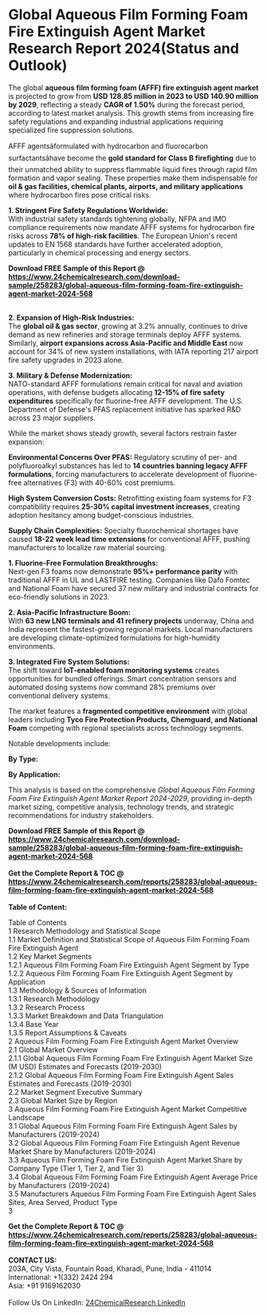 <h1>Global Aqueous Film Forming Foam Fire Extinguish Agent Market Research Report 2024(Status and Outlook)</h1><p>The global <strong>aqueous film forming foam (AFFF) fire extinguish agent market</strong> is projected to grow from <strong>USD 128.85 million in 2023 to USD 140.90 million by 2029</strong>, reflecting a steady <strong>CAGR of 1.50%</strong> during the forecast period, according to latest market analysis. This growth stems from increasing fire safety regulations and expanding industrial applications requiring specialized fire suppression solutions.</p><p>AFFF agentsâformulated with hydrocarbon and fluorocarbon surfactantsâhave become the <strong>gold standard for Class B firefighting</strong> due to their unmatched ability to suppress flammable liquid fires through rapid film formation and vapor sealing. These properties make them indispensable for <strong>oil &amp; gas facilities, chemical plants, airports, and military applications</strong> where hydrocarbon fires pose critical risks.</p><p><strong>1. Stringent Fire Safety Regulations Worldwide:</strong><br>
With industrial safety standards tightening globally, NFPA and IMO compliance requirements now mandate AFFF systems for hydrocarbon fire risks across <strong>78% of high-risk facilities</strong>. The European Union's recent updates to EN 1568 standards have further accelerated adoption, particularly in chemical processing and energy sectors.</p><div><b>Download FREE Sample of this Report @ 
            <a href="https://www.24chemicalresearch.com/download-sample/258283/global-aqueous-film-forming-foam-fire-extinguish-agent-market-2024-568">
            https://www.24chemicalresearch.com/download-sample/258283/global-aqueous-film-forming-foam-fire-extinguish-agent-market-2024-568</a></b></div><br><p><strong>2. Expansion of High-Risk Industries:</strong><br>
The <strong>global oil &amp; gas sector</strong>, growing at 3.2% annually, continues to drive demand as new refineries and storage terminals deploy AFFF systems. Similarly, <strong>airport expansions across Asia-Pacific and Middle East</strong> now account for 34% of new system installations, with IATA reporting 217 airport fire safety upgrades in 2023 alone.</p><p><strong>3. Military &amp; Defense Modernization:</strong><br>
NATO-standard AFFF formulations remain critical for naval and aviation operations, with defense budgets allocating <strong>12-15% of fire safety expenditures</strong> specifically for fluorine-free AFFF development. The U.S. Department of Defense's PFAS replacement initiative has sparked R&amp;D across 23 major suppliers.</p><p>While the market shows steady growth, several factors restrain faster expansion:</p><p><strong>Environmental Concerns Over PFAS:</strong> Regulatory scrutiny of per- and polyfluoroalkyl substances has led to <strong>14 countries banning legacy AFFF formulations</strong>, forcing manufacturers to accelerate development of fluorine-free alternatives (F3) with 40-60% cost premiums.</p><p><strong>High System Conversion Costs:</strong> Retrofitting existing foam systems for F3 compatibility requires <strong>25-30% capital investment increases</strong>, creating adoption hesitancy among budget-conscious industries.</p><p><strong>Supply Chain Complexities:</strong> Specialty fluorochemical shortages have caused <strong>18-22 week lead time extensions</strong> for conventional AFFF, pushing manufacturers to localize raw material sourcing.</p><p><strong>1. Fluorine-Free Formulation Breakthroughs:</strong><br>
Next-gen F3 foams now demonstrate <strong>95%+ performance parity</strong> with traditional AFFF in UL and LASTFIRE testing. Companies like Dafo Fomtec and National Foam have secured 37 new military and industrial contracts for eco-friendly solutions in 2023.</p><p><strong>2. Asia-Pacific Infrastructure Boom:</strong><br>
With <strong>63 new LNG terminals and 41 refinery projects</strong> underway, China and India represent the fastest-growing regional markets. Local manufacturers are developing climate-optimized formulations for high-humidity environments.</p><p><strong>3. Integrated Fire System Solutions:</strong><br>
The shift toward <strong>IoT-enabled foam monitoring systems</strong> creates opportunities for bundled offerings. Smart concentration sensors and automated dosing systems now command 28% premiums over conventional delivery systems.</p><p>The market features a <strong>fragmented competitive environment</strong> with global leaders including <strong>Tyco Fire Protection Products, Chemguard, and National Foam</strong> competing with regional specialists across technology segments.</p><p>Notable developments include:</p><p><strong>By Type:</strong></p><p><strong>By Application:</strong></p><p>This analysis is based on the comprehensive <em>Global Aqueous Film Forming Foam Fire Extinguish Agent Market Report 2024-2029</em>, providing in-depth market sizing, competitive analysis, technology trends, and strategic recommendations for industry stakeholders.</p><div><b>Download FREE Sample of this Report @ 
            <a href="https://www.24chemicalresearch.com/download-sample/258283/global-aqueous-film-forming-foam-fire-extinguish-agent-market-2024-568">
            https://www.24chemicalresearch.com/download-sample/258283/global-aqueous-film-forming-foam-fire-extinguish-agent-market-2024-568</a></b></div><br><div><b>Get the Complete Report & TOC @ 
            <a href="https://www.24chemicalresearch.com/reports/258283/global-aqueous-film-forming-foam-fire-extinguish-agent-market-2024-568">
            https://www.24chemicalresearch.com/reports/258283/global-aqueous-film-forming-foam-fire-extinguish-agent-market-2024-568</a></b></div><br>
            <b>Table of Content:</b><p>Table of Contents<br />
1 Research Methodology and Statistical Scope<br />
1.1 Market Definition and Statistical Scope of Aqueous Film Forming Foam Fire Extinguish Agent<br />
1.2 Key Market Segments<br />
1.2.1 Aqueous Film Forming Foam Fire Extinguish Agent Segment by Type<br />
1.2.2 Aqueous Film Forming Foam Fire Extinguish Agent Segment by Application<br />
1.3 Methodology & Sources of Information<br />
1.3.1 Research Methodology<br />
1.3.2 Research Process<br />
1.3.3 Market Breakdown and Data Triangulation<br />
1.3.4 Base Year<br />
1.3.5 Report Assumptions & Caveats<br />
2 Aqueous Film Forming Foam Fire Extinguish Agent Market Overview<br />
2.1 Global Market Overview<br />
2.1.1 Global Aqueous Film Forming Foam Fire Extinguish Agent Market Size (M USD) Estimates and Forecasts (2019-2030)<br />
2.1.2 Global Aqueous Film Forming Foam Fire Extinguish Agent Sales Estimates and Forecasts (2019-2030)<br />
2.2 Market Segment Executive Summary<br />
2.3 Global Market Size by Region<br />
3 Aqueous Film Forming Foam Fire Extinguish Agent Market Competitive Landscape<br />
3.1 Global Aqueous Film Forming Foam Fire Extinguish Agent Sales by Manufacturers (2019-2024)<br />
3.2 Global Aqueous Film Forming Foam Fire Extinguish Agent Revenue Market Share by Manufacturers (2019-2024)<br />
3.3 Aqueous Film Forming Foam Fire Extinguish Agent Market Share by Company Type (Tier 1, Tier 2, and Tier 3)<br />
3.4 Global Aqueous Film Forming Foam Fire Extinguish Agent Average Price by Manufacturers (2019-2024)<br />
3.5 Manufacturers Aqueous Film Forming Foam Fire Extinguish Agent Sales Sites, Area Served, Product Type<br />
3</p><div><b>Get the Complete Report & TOC @ 
            <a href="https://www.24chemicalresearch.com/reports/258283/global-aqueous-film-forming-foam-fire-extinguish-agent-market-2024-568">
            https://www.24chemicalresearch.com/reports/258283/global-aqueous-film-forming-foam-fire-extinguish-agent-market-2024-568</a></b></div><br><b>CONTACT US:</b><br>
            203A, City Vista, Fountain Road, Kharadi, Pune, India - 411014<br>
            International: +1(332) 2424 294<br>
            Asia: +91 9169162030 <br><br>
            Follow Us On LinkedIn: <a href="https://www.linkedin.com/company/24chemicalresearch/">24ChemicalResearch LinkedIn</a>